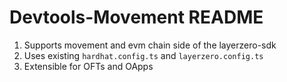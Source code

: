 # Devtools-Movement README

1. Supports movement and evm chain side of the layerzero-sdk
2. Uses existing `hardhat.config.ts` and `layerzero.config.ts`
3. Extensible for OFTs and OApps
